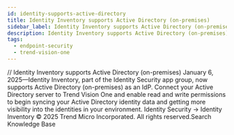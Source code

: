 ```yaml
---
id: identity-supports-active-directory
title: Identity Inventory supports Active Directory (on-premises)
sidebar_label: Identity Inventory supports Active Directory (on-premises)
description: Identity Inventory supports Active Directory (on-premises)
tags:
  - endpoint-security
  - trend-vision-one
---
```


/*<![CDATA[*/ $('#title').html($('meta[name=map-description]').attr('content')); /*]]>*/ Identity Inventory supports Active Directory (on-premises) January 6, 2025—Identity Inventory, part of the Identity Security app group, now supports Active Directory (on-premises) as an IdP. Connect your Active Directory server to Trend Vision One and enable read and write permissions to begin syncing your Active Directory identity data and getting more visibility into the identities in your environment. Identity Security → Identity Inventory © 2025 Trend Micro Incorporated. All rights reserved.Search Knowledge Base